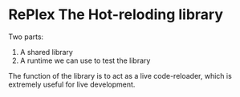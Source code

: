 # RePlex The Hot-reloding library

Two parts:

1. A shared library
2. A runtime we can use to test the library

The function of the library is to act as a live code-reloader, which is extremely useful for live development.
